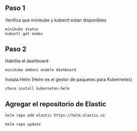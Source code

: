 ## Paso 1

Verifica que minikube y kubectl estan disponibles

```sh
minikube status
kubectl get nodes
```
## Paso 2

Habilita el dashboard 

```sh
minikube addons enable dashboard
```

Instala Helm (Helm es el gestor de paquetes para Kubernetes)

```sh
choco install kubernetes-helm
```

## Agregar el repositorio de Elastic

```sh
helm repo add elastic https://helm.elastic.co
```
```sh
helm repo update
```